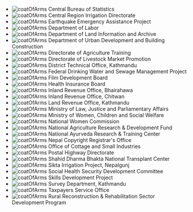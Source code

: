 - ![coatOfArms](http://www.nepal.gov.np/splash/nepal-govt.png) Central Bureau of Statistics
- ![coatOfArms](http://www.nepal.gov.np/splash/nepal-govt.png) Central Region Irrigation Directorate
- ![coatOfArms](http://www.nepal.gov.np/splash/nepal-govt.png) Earthquake Emergency Assistance Project
- ![coatOfArms](http://www.nepal.gov.np/splash/nepal-govt.png) Department of Labor
- ![coatOfArms](http://www.nepal.gov.np/splash/nepal-govt.png) Department of Land Information and Archive
- ![coatOfArms](http://www.nepal.gov.np/splash/nepal-govt.png) Department of Urban Development and Building Construction
- ![coatOfArms](http://www.nepal.gov.np/splash/nepal-govt.png) Directorate of Agriculture Training
- ![coatOfArms](http://www.nepal.gov.np/splash/nepal-govt.png) Directorate of Livestock Market Promotion
- ![coatOfArms](http://www.nepal.gov.np/splash/nepal-govt.png) District Technical Office, Kathmandu
- ![coatOfArms](http://www.nepal.gov.np/splash/nepal-govt.png) Federal Drinking Water and Sewage Management Project
- ![coatOfArms](http://www.nepal.gov.np/splash/nepal-govt.png) Film Development Board
- ![coatOfArms](http://www.nepal.gov.np/splash/nepal-govt.png) Health Insurance Board
- ![coatOfArms](http://www.nepal.gov.np/splash/nepal-govt.png) Inland Revenue Office, Bhairahawa
- ![coatOfArms](http://www.nepal.gov.np/splash/nepal-govt.png) Inland Revenue Office, Chitwan
- ![coatOfArms](http://www.nepal.gov.np/splash/nepal-govt.png) Land Revenue Office, Kathmandu
- ![coatOfArms](http://www.nepal.gov.np/splash/nepal-govt.png) Ministry of Law, Justice and Parliamentary Affairs
- ![coatOfArms](http://www.nepal.gov.np/splash/nepal-govt.png) Ministry of Women, Children and Social Welfare
- ![coatOfArms](http://www.nepal.gov.np/splash/nepal-govt.png) National Women Commission
- ![coatOfArms](http://www.nepal.gov.np/splash/nepal-govt.png) National Agriculture Research & Development Fund
- ![coatOfArms](http://www.nepal.gov.np/splash/nepal-govt.png) National Ayurveda Research & Training Center
- ![coatOfArms](http://www.nepal.gov.np/splash/nepal-govt.png) Nepal Copyright Registrar's Office
- ![coatOfArms](http://www.nepal.gov.np/splash/nepal-govt.png) Office of Cottage and Small Industries
- ![coatOfArms](http://www.nepal.gov.np/splash/nepal-govt.png) Postal Highway Directorate
- ![coatOfArms](http://www.nepal.gov.np/splash/nepal-govt.png) Shahid Dharma Bhakta National Transplant Center
- ![coatOfArms](http://www.nepal.gov.np/splash/nepal-govt.png) Sikta Irrigation Project, Nepalgunj
- ![coatOfArms](http://www.nepal.gov.np/splash/nepal-govt.png) Social Health Security Development Committee
- ![coatOfArms](http://www.nepal.gov.np/splash/nepal-govt.png) Skills Development Project
- ![coatOfArms](http://www.nepal.gov.np/splash/nepal-govt.png) Survey Department, Kathmandu
- ![coatOfArms](http://www.nepal.gov.np/splash/nepal-govt.png) Taxpayers Service Office
- ![coatOfArms](http://www.nepal.gov.np/splash/nepal-govt.png) Rural Reconstruction & Rehabilitation Sector Development Program